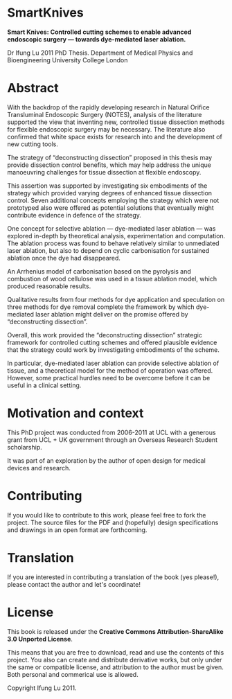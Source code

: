 SmartKnives
===========

__Smart Knives: Controlled cutting schemes to enable advanced endoscopic surgery — towards dye-mediated laser ablation.__

Dr Ifung Lu
2011 PhD Thesis.
Department of Medical Physics and Bioengineering
University College London

# Abstract
With   the  backdrop  of   the  rapidly  developing  research  in  Natural  Orifice  Transluminal Endoscopic Surgery (NOTES), analysis of the literature supported the view that inventing new, controlled  tissue  dissection  methods  for  flexible  endoscopic  surgery  may  be  necessary.  The literature also confirmed that white space exists for research into and the development of new cutting tools.

The  strategy  of  “deconstructing  dissection”  proposed  in  this  thesis  may  provide  dissection control  benefits,  which  may  help  address  the  unique  manoeuvring  challenges  for  tissue dissection at flexible endoscopy.  

This assertion was supported by investigating six embodiments of the strategy which provided 
varying  degrees  of  enhanced  tissue  dissection  control.  Seven  additional  concepts  employing the  strategy  which  were  not  prototyped  also  were  offered  as  potential  solutions  that eventually might contribute evidence in defence of the strategy. 

One concept for selective ablation — dye-mediated laser ablation — was explored in-depth by 
theoretical  analysis,  experimentation  and  computation.  The  ablation  process  was  found  to behave   relatively   similar   to   unmediated   laser   ablation,   but   also   to   depend   on   cyclic carbonisation for sustained ablation once the dye had disappeared. 

An Arrhenius model of carbonisation based on the pyrolysis and combustion of wood cellulose 
was used in a tissue ablation model, which produced reasonable results. 

Qualitative  results  from  four  methods  for  dye application  and  speculation  on  three  methods for dye removal complete the framework by which dye-mediated laser ablation might deliver on the promise offered by “deconstructing dissection”. 

Overall, this work provided the “deconstructing dissection” strategic framework for controlled 
cutting schemes and offered plausible evidence that the strategy could work by investigating 
embodiments of the scheme.  

In  particular,  dye-mediated  laser  ablation  can  provide  selective  ablation  of  tissue,  and  a theoretical model for the method of operation was offered. However, some practical hurdles need to be overcome before it can be useful in a clinical setting. 

# Motivation and context
This PhD project was conducted from 2006-2011 at UCL with a generous grant from UCL + UK government through an Overseas Research Student scholarship.

It was part of an exploration by the author of open design for medical devices and research.

# Contributing
If you would like to contribute to this work, please feel free to fork the project. The source files for the PDF and (hopefully) design specifications and drawings in an open format are forthcoming.

# Translation
If you are interested in contributing a translation of the book (yes please!), please contact the author and let's coordinate!

# License
This book is released under the __Creative Commons Attribution-ShareAlike 3.0 Unported License__.

This means that you are free to download, read and use the contents of this project. You also can create and distribute derivative works, but only under the same or compatible license, and attribution to the author must be given. Both personal and commerical use is allowed.

Copyright Ifung Lu 2011.
